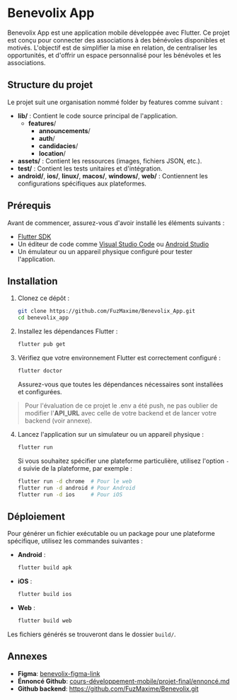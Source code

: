 
# Benevolix App

Benevolix App est une application mobile développée avec Flutter. Ce projet est conçu pour connecter des associations à des bénévoles disponibles et motivés. L'objectif est de simplifier la mise en relation, de centraliser les opportunités, et d'offrir un espace personnalisé pour les bénévoles et les associations.

## Structure du projet

Le projet suit une organisation nommé folder by features comme suivant :

- **lib/** : Contient le code source principal de l'application.
	- **features**/
		- **announcements**/
		- **auth**/
		- **candidacies**/
		- **location**/
- **assets/** : Contient les ressources (images, fichiers JSON, etc.).
- **test/** : Contient les tests unitaires et d'intégration.
- **android/**, **ios/**, **linux/**, **macos/**, **windows/**, **web/** : Contiennent les configurations spécifiques aux plateformes.

## Prérequis

Avant de commencer, assurez-vous d'avoir installé les éléments suivants :

- [Flutter SDK](https://flutter.dev/docs/get-started/install)
- Un éditeur de code comme [Visual Studio Code](https://code.visualstudio.com/) ou [Android Studio](https://developer.android.com/studio)
- Un émulateur ou un appareil physique configuré pour tester l'application.

## Installation

1. Clonez ce dépôt :

   ```bash
   git clone https://github.com/FuzMaxime/Benevolix_App.git
   cd benevolix_app
   ```

2. Installez les dépendances Flutter :

   ```bash
   flutter pub get
   ```

3. Vérifiez que votre environnement Flutter est correctement configuré :

   ```bash
   flutter doctor
   ```

   Assurez-vous que toutes les dépendances nécessaires sont installées et configurées.

> Pour l'évaluation de ce projet le .env a été push, ne pas oublier de modifier l'**API_URL** avec celle de votre backend et de lancer votre backend (voir annexe).

4. Lancez l'application sur un simulateur ou un appareil physique :

   ```bash
   flutter run
   ```

   Si vous souhaitez spécifier une plateforme particulière, utilisez l'option `-d` suivie de la plateforme, par exemple :

   ```bash
   flutter run -d chrome  # Pour le web
   flutter run -d android # Pour Android
   flutter run -d ios     # Pour iOS
   ```

## Déploiement

Pour générer un fichier exécutable ou un package pour une plateforme spécifique, utilisez les commandes suivantes :

- **Android** : 

   ```bash
   flutter build apk
   ```

- **iOS** :

   ```bash
   flutter build ios
   ```

- **Web** :

   ```bash
   flutter build web
   ```

Les fichiers générés se trouveront dans le dossier `build/`.

## Annexes
- **Figma**: [benevolix-figma-link](https://www.figma.com/design/YTO4fzi6RVIOAMNo6vj7gj/B%C3%A9n%C3%A9volix?node-id=0-1&t=MwH8DOa7Bbaxog34-1)
- **Énnoncé Github**: [cours-développement-mobile/projet-final/ennoncé.md](https://github.com/Feldrise/Cours-Developpement-Mobile/blob/main/Projet%20final/ennonc%C3%A9.md)
- **Github backend**: https://github.com/FuzMaxime/Benevolix.git
